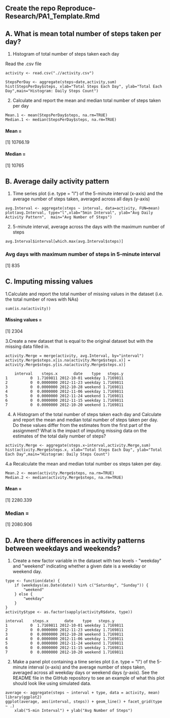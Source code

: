 

## Create the repo Reproduce-Research/PA1_Template.Rmd


## A. What is mean total number of steps taken per day?
1. Histogram of total number of steps taken each day

Read the .csv file

```{r}
activity <- read.csv(".//activity.csv")

StepsPerDay <- aggregate(steps~date,activity,sum)
hist(StepsPerDay$steps, xlab="Total Steps Each Day", ylab="Total Each Day",main="Histogram: Daily Steps Count")
```

2. Calculate and report the mean and median total number of steps taken per day

```{r}
Mean.1 <- mean(StepsPerDay$steps, na.rm=TRUE)
Median.1 <- median(StepsPerDay$steps, na.rm=TRUE)
```
#### Mean =
[1] 10766.19

#### Median =
[1] 10765

## B. Average daily activity pattern
1. Time series plot (i.e. type = "l") of the 5-minute interval (x-axis) and the average number of steps taken, averaged across all days (y-axis)

```(r)
avg.Interval <- aggregate(steps ~ interval, data=activity, FUN=mean)
plot(avg.Interval, type="l",xlab="5min Interval", ylab="Avg Daily Activity Pattern",  main="Avg Number of Steps")
```
2. 5-minute interval, average across the days with the maximum number of steps

```(r)
avg.Interval$interval[which.max(avg.Interval$steps)]
```
### Avg days with maximum number of steps in 5-minute interval
[1] 835

## C. Imputing missing values
1.Calculate and report the total number of missing values in the dataset (i.e. the total number of rows with NAs)

```(r)
sum(is.na(activity))
```
#### Missing values =
[1] 2304


3.Create a new dataset that is equal to the original dataset but with the missing data filled in.

```(r)
activity.Merge = merge(activity, avg.Interval, by="interval")
activity.Merge$steps.x[is.na(activity.Merge$steps.x)] = activity.Merge$steps.y[is.na(activity.Merge$steps.x)]
```
```()
    interval    steps.x       date    type   steps.y
1          0  1.7169811 2012-10-01 weekday 1.7169811
2          0  0.0000000 2012-11-23 weekday 1.7169811
3          0  0.0000000 2012-10-28 weekend 1.7169811
4          0  0.0000000 2012-11-06 weekday 1.7169811
5          0  0.0000000 2012-11-24 weekend 1.7169811
6          0  0.0000000 2012-11-15 weekday 1.7169811
7          0  0.0000000 2012-10-20 weekend 1.7169811
```

4. A Histogram of the total number of steps taken each day and Calculate and report the mean and median total number of steps taken per day. Do these values differ from the estimates from the first part of the assignment? What is the impact of imputing missing data on the estimates of the total daily number of steps?

```(r)
activity.Merge <- aggregate(steps.x~interval,activity.Merge,sum)
hist(activity.Merge$steps.x, xlab="Total Steps Each Day", ylab="Total Each Day",main="Histogram: Daily Steps Count")
```

4.a Recalculate the mean and median total number os steps taken per day.

```(r)
Mean.2 <- mean(activity.Merge$steps, na.rm=TRUE)
Median.2 <- median(activity.Merge$steps, na.rm=TRUE)
```

#### Mean = 
[1] 2280.339

### Median =
[1] 2080.906

## D. Are there differences in activity patterns between weekdays and weekends?

1. Create a new factor variable in the dataset with two levels - "weekday" and "weekend" indicating whether a given date is a weekday or weekend day.

```(r)
type <- function(date) {
    if (weekdays(as.Date(date)) %in% c("Saturday", "Sunday")) {
        "weekend"
    } else {
        "weekday"
    }
}
activity$type <- as.factor(sapply(activityR$date, type))
```
```()
interval    steps.x       date    type   steps.y
1          0  1.7169811 2012-10-01 weekday 1.7169811
2          0  0.0000000 2012-11-23 weekday 1.7169811
3          0  0.0000000 2012-10-28 weekend 1.7169811
4          0  0.0000000 2012-11-06 weekday 1.7169811
5          0  0.0000000 2012-11-24 weekend 1.7169811
6          0  0.0000000 2012-11-15 weekday 1.7169811
7          0  0.0000000 2012-10-20 weekend 1.7169811
```

2. Make a panel plot containing a time series plot (i.e. type = "l") of the 5-minute interval (x-axis) and the average number of steps taken, averaged across all weekday days or weekend days (y-axis). See the README file in the GitHub repository to see an example of what this plot should look like using simulated data.

```(r)
average <- aggregate(steps ~ interval + type, data = activity, mean)
library(ggplot2)
ggplot(average, aes(interval, steps)) + geom_line() + facet_grid(type ~ .)
    xlab("5-min Interval") + ylab("Avg Number of Steps")
```

